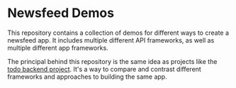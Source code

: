 # Newsfeed Demos

This repository contains a collection of demos for different ways to create a newsfeed app. It includes multiple different API frameworks, as well as multiple different app frameworks.

The principal behind this repository is the same idea as projects like the [todo backend project](https://www.todobackend.com/). It's a way to compare and contrast different frameworks and approaches to building the same app.
